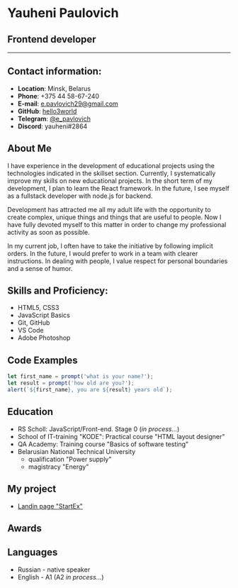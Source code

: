 # Yauheni Paulovich

## Frontend developer

---

## Contact information:

- **Location**: Minsk, Belarus
- **Phone**: +375 44 58-67-240
- **E-mail**: e.pavlovich29@gmail.com
- **GitHub**: [hello3world](https://github.com/hello3world)
- **Telegram**: [@e_pavlovich](https://t.me/e_pavlovich)
- **Discord**: yauheni#2864

## About Me

I have experience in the development of educational projects using the technologies indicated in the skillset section. Currently, I systematically improve my skills on new educational projects. In the short term of my development, I plan to learn the React framework. In the future, I see myself as a fullstack developer with node.js for backend.

Development has attracted me all my adult life with the opportunity to create complex, unique things and things that are useful to people. Now I have fully devoted myself to this matter in order to change my professional activity as soon as possible.

In my current job, I often have to take the initiative by following implicit orders. In the future, I would prefer to work in a team with clearer instructions. In dealing with people, I value respect for personal boundaries and a sense of humor.

## Skills and Proficiency:

- HTML5, CSS3
- JavaScript Basics
- Git, GitHub
- VS Code
- Adobe Photoshop

## Code Examples

```javascript
let first_name = prompt('what is your name?');
let result = prompt('how old are you?');
alert(`${first_name}, you are ${result} years old`);
```

## Education

- RS Scholl: JavaScript/Front-end. Stage 0 (_in process…_)
- School of IT-training "KODE": Practical course "HTML layout designer"
- QA Academy: Training course "Basics of software testing"
- Belarusian National Technical University
  - qualification "Power supply"
  - magistracy "Energy"

## My project

- [Landin page "StartEx"](https://hello3world.github.io/landing-page-1/)

## Awards

## Languages

- Russian - native speaker
- English - A1 (A2 _in process…_)
